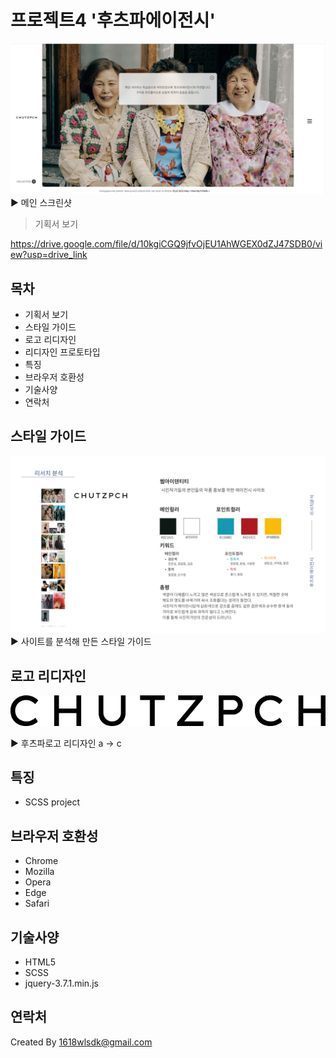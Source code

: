 # 프로젝트4 '후츠파에이전시'
![](./img/readme/main.png)
▶ 메인 스크린샷

> 기획서 보기

https://drive.google.com/file/d/10kgiCGQ9jfvOjEU1AhWGEX0dZJ47SDB0/view?usp=drive_link

## 목차

- 기획서 보기
- 스타일 가이드
- 로고 리디자인
- 리디자인 프로토타입
- 특징
- 브라우저 호환성
- 기술사양
- 연락처

## 스타일 가이드
![](./img/readme/color.jpg)
▶ 사이트를 분석해 만든 스타일 가이드

## 로고 리디자인

![](./img/icon/logo-newest-chutzpah-color2.png)

▶ 후츠파로고 리디자인 a -> c

## 특징
- SCSS project

## 브라우저 호환성
- Chrome
- Mozilla
- Opera
- Edge
- Safari

## 기술사양
- HTML5
- SCSS
- jquery-3.7.1.min.js

## 연락처

Created By 1618wlsdk@gmail.com
